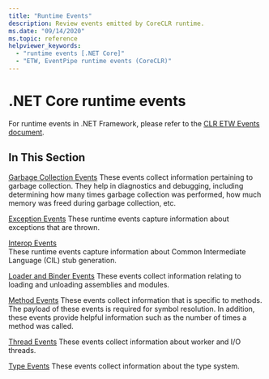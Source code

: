 ```yaml
---
title: "Runtime Events"
description: Review events emitted by CoreCLR runtime.
ms.date: "09/14/2020"
ms.topic: reference
helpviewer_keywords: 
  - "runtime events [.NET Core]"
  - "ETW, EventPipe runtime events (CoreCLR)"
---
```

# .NET Core runtime events

For runtime events in .NET Framework, please refer to the [CLR ETW Events document](../../framework/performance/clr-etw-events.md).

## In This Section

 [Garbage Collection Events](runtime-garbage-collection-events.md)
 These events collect information pertaining to garbage collection. They help in diagnostics and debugging, including determining how many times garbage collection was performed, how much memory was freed during garbage collection, etc.

 [Exception Events](runtime-exception-events.md)
 These runtime events capture information about exceptions that are thrown.

 [Interop Events](runtime-interop-events.md)  
 These runtime events capture information about Common Intermediate Language (CIL) stub generation.

 [Loader and Binder Events](runtime-loader-binder-events.md)
 These events collect information relating to loading and unloading assemblies and modules.  

 [Method Events](runtime-method-events.md)
 These events collect information that is specific to methods. The payload of these events is required for symbol resolution. In addition, these events provide helpful information such as the number of times a method was called.

 [Thread Events](runtime-thread-events.md)
 These events collect information about worker and I/O threads.  

 [Type Events](runtime-type-events.md)
 These events collect information about the type system.
